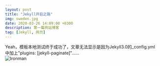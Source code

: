 ```yaml
---
layout: post
title: "Jekyll开启之路"
img: sweden.jpg 
date: 2020-03-26 14:09:00 +0300
description: 第一篇网站博客 
tag: [Jekyll, 网页]
---
```

  Yeah，模板本地测试终于成功了，文章无法显示是因为Jekyll3.0的_config.yml中加上"plugins: [jekyll-paginate]"……  
![Ironman](https://wangzhi107.github.io/assets/img/ShangHai-Ironman.jpg)
